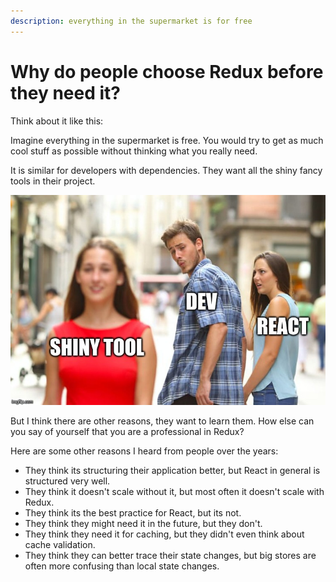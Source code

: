 ```yaml
---
description: everything in the supermarket is for free
---
```


# Why do people choose Redux before they need it?

Think about it like this:

Imagine everything in the supermarket is free. You would try to get as much cool stuff as possible without thinking what you really need. 

It is similar for developers with dependencies. They want all the shiny fancy tools in their project.

![](.gitbook/assets/image%20%283%29.png)

But I think there are other reasons, they want to learn them. How else can you say of yourself that you are a professional in Redux?

Here are some other reasons I heard from people over the years:

* They think its structuring their application better, but React in general is structured very well.
* They think it doesn't scale without it, but most often it doesn't scale with Redux.
* They think its the best practice for React, but its not.
* They think they might need it in the future, but they don't.
* They think they need it for caching, but they didn't even think about cache validation.
* They think they can better trace their state changes, but big stores are often more confusing than local state changes.



